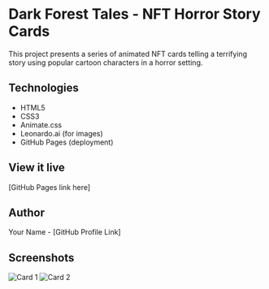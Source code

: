 # Dark Forest Tales - NFT Horror Story Cards

This project presents a series of animated NFT cards telling a terrifying story using popular cartoon characters in a horror setting.

## Technologies

- HTML5
- CSS3
- Animate.css
- Leonardo.ai (for images)
- GitHub Pages (deployment)

## View it live

[GitHub Pages link here]

## Author

Your Name - [GitHub Profile Link]

## Screenshots

![Card 1](images/img1.png)
![Card 2](images/img2.png)
